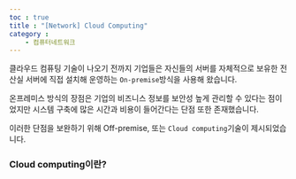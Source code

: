```yaml
---
toc : true
title : "[Network] Cloud Computing"
category : 
    - 컴퓨터네트워크
---
```

클라우드 컴퓨팅 기술이 나오기 전까지 기업들은 자신들의 서버를 자체적으로 보유한 전산실 서버에 직접 설치해 운영하는 `On-premise`방식을 사용해 왔습니다.

온프레미스 방식의 장점은 기업의 비즈니스 정보를 보안성 높게 관리할 수 있다는 점이 었지만 시스템 구축에 많은 시간과 비용이 들어간다는 단점 또한 존재했습니다.

이러한 단점을 보완하기 위해 Off-premise, 또는 `Cloud computing`기술이 제시되었습니다.

### Cloud computing이란?



